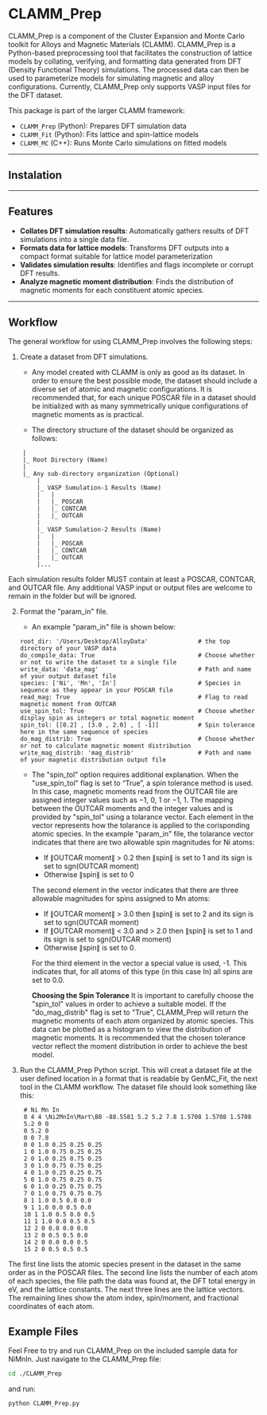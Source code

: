 # CLAMM_Prep

CLAMM_Prep is a component of the Cluster Expansion and Monte Carlo toolkit for Alloys and Magnetic Materials (CLAMM). CLAMM_Prep is a Python-based preprocessing tool that facilitates the construction of lattice models by collating, verifying, and formatting data generated from DFT (Density Functional Theory) simulations. The processed data can then be used to parameterize models for simulating magnetic and alloy configurations. Currently, CLAMM_Prep only supports VASP input files for the DFT dataset.

This package is part of the larger CLAMM framework:
- `CLAMM_Prep` (Python): Prepares DFT simulation data
- `CLAMM_Fit` (Python): Fits lattice and spin-lattice models
- `CLAMM_MC` (C++): Runs Monte Carlo simulations on fitted models

---

## Instalation 
---

## Features

- **Collates DFT simulation results**: Automatically gathers results of DFT simulations into a single data file.
- **Formats data for lattice models**: Transforms DFT outputs into a compact format suitable for lattice model parameterization
- **Validates simulation results**: Identifies and flags incomplete or corrupt DFT results.
- **Analyze magnetic moment distribution**: Finds the distribution of magnetic moments for each constituent atomic species.

---

## Workflow

The general workflow for using CLAMM_Prep involves the following steps:
1. Create a dataset from DFT simulations. 
    - Any model created with CLAMM is only as good as its dataset. In order to ensure the best possible mode, the dataset should include a diverse set of atomic and magnetic configurations. It is recommended that, for each unique POSCAR file in a dataset should be initialized with as many symmetrically unique configurations of magnetic moments as is practical.

    - The directory structure of the dataset should be organized as follows:
```plaintext
    |
    |_ Root Directory (Name)
	|
	|_ Any sub-directory organization (Optional)
		|
		|_ VASP Sumulation-1 Results (Name)
		|	|
		|	|_ POSCAR
		|	|_ CONTCAR
		|	|_ OUTCAR
		|
		|_ VASP Sumulation-2 Results (Name)
		|	|
		|	|_ POSCAR
		|	|_ CONTCAR
		|	|_ OUTCAR
		|...
   ```
   Each simulation results folder MUST contain at least a POSCAR, CONTCAR, and OUTCAR file. 
   Any additional VASP input or output files are welcome to remain in the folder but will be ignored. 
	
2. Format the "param_in" file.
   - An example "param_in" file is shown below:

	```plaintext
	root_dir: '/Users/Desktop/AlloyData'              # the top directory of your VASP data
	do_compile_data: True                             # Choose whether or not to write the dataset to a single file
	write_data: 'data_mag'                            # Path and name of your output dataset file
	species: ['Ni', 'Mn', 'In']                       # Species in sequence as they appear in your POSCAR file
	read_mag: True                                    # Flag to read magnetic moment from OUTCAR
	use_spin_tol: True                                # Choose whether display spin as integers or total magnetic moment
	spin_tol: [[0.2] , [3.0 , 2.0] , [ -1]]           # Spin tolerance here in the same sequence of species
	do_mag_distrib: True                              # Choose whether or not to calculate magnetic moment distribution
	write_mag_distrib: 'mag_distrib'                  # Path and name of your magnetic distribution output file
	```
   - The "spin_tol" option requires additional explanation. When the "use_spin_tol" flag is set to “True”, a spin tolerance method is used. In this case, magnetic moments read from the OUTCAR file are assigned integer 
     values such as −1, 0, 1 or −1, 1. The mapping between the OUTCAR moments and the integer values and is provided by "spin_tol" using a tolarance vector. Each element in the vector represents how the tolarance is 
     applied to the corisponding atomic species. In the example "param_in" file, the tolarance vector indicates that there are two allowable spin magnitudes for Ni atoms:
     - If ∥OUTCAR moment∥ > 0.2 then ∥spin∥ is set to 1 and its sign is set to sgn(OUTCAR moment)
     - Otherwise ∥spin∥ is set to 0
      
     The second element in the vector indicates that there are three allowable magnitudes for spins assigned to Mn atoms:
     - If ∥OUTCAR moment∥ > 3.0 then ∥spin∥ is set to 2 and its sign is set to sgn(OUTCAR moment)
     - If ∥OUTCAR moment∥ < 3.0 and > 2.0 then ∥spin∥ is set to 1 and its sign is set to sgn(OUTCAR moment)
     - Otherwise ∥spin∥ is set to 0.
    
     For the third element in the vector a special value is used, -1. This indicates that, for all atoms of this type (in this case In) all spins are set to 0.0.

     __Choosing the Spin Tolerance__
     It is important to carefully choose the "spin_tol" values in order to achieve a suitable model. If the "do_mag_distrib" flag is set to "True", CLAMM_Prep will return the magnetic moments of each atom organized by atomic species. This data can be plotted as a histogram to view the distribution of magnetic moments. It is recommended that the chosen tolerance vector reflect the moment distribution in order to achieve the best model.
     

3. Run the CLAMM_Prep Python script. This will creat a dataset file at the user defined location in a format that is readable by GenMC_Fit, the next tool in the CLAMM workflow. The dataset file should look something like this:

		# Ni Mn In
		8 4 4 \Ni2MnIn\Mart\B0 -88.5581 5.2 5.2 7.8 1.5708 1.5708 1.5708
		5.2 0 0
		0 5.2 0
		0 0 7.8
		0 0 1.0 0.25 0.25 0.25
		1 0 1.0 0.75 0.25 0.25
		2 0 1.0 0.25 0.75 0.25
		3 0 1.0 0.75 0.75 0.25
		4 0 1.0 0.25 0.25 0.75
		5 0 1.0 0.75 0.25 0.75
		6 0 1.0 0.25 0.75 0.75
		7 0 1.0 0.75 0.75 0.75
		8 1 1.0 0.5 0.0 0.0
		9 1 1.0 0.0 0.5 0.0
		10 1 1.0 0.5 0.0 0.5
		11 1 1.0 0.0 0.5 0.5
		12 2 0 0.0 0.0 0.0
		13 2 0 0.5 0.5 0.0
		14 2 0 0.0 0.0 0.5
		15 2 0 0.5 0.5 0.5

The first line lists the atomic species present in the dataset in the same order as in the POSCAR files. The second line lists the number of each atom of each species, the file path the data was found at, the DFT total energy in eV, and the lattice constants. The next three lines are the lattice vectors. The remaining lines show the atom index, spin/moment, and fractional coordinates of each atom. 

## Example Files
Feel Free to try and run CLAMM_Prep on the included sample data for NiMnIn. 
Just navigate to the CLAMM_Prep file:
```bash
cd ./CLAMM_Prep
```
and run:
```bash
python CLAMM_Prep.py
```
